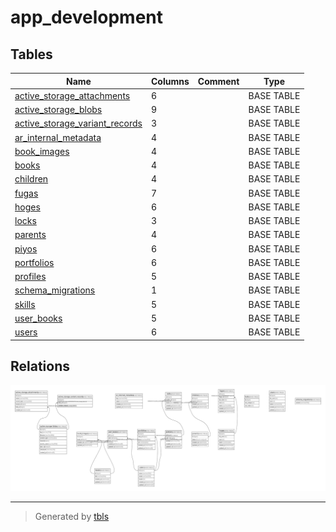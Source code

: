 # app_development

## Tables

| Name | Columns | Comment | Type |
| ---- | ------- | ------- | ---- |
| [active_storage_attachments](active_storage_attachments.md) | 6 |  | BASE TABLE |
| [active_storage_blobs](active_storage_blobs.md) | 9 |  | BASE TABLE |
| [active_storage_variant_records](active_storage_variant_records.md) | 3 |  | BASE TABLE |
| [ar_internal_metadata](ar_internal_metadata.md) | 4 |  | BASE TABLE |
| [book_images](book_images.md) | 4 |  | BASE TABLE |
| [books](books.md) | 4 |  | BASE TABLE |
| [children](children.md) | 4 |  | BASE TABLE |
| [fugas](fugas.md) | 7 |  | BASE TABLE |
| [hoges](hoges.md) | 6 |  | BASE TABLE |
| [locks](locks.md) | 3 |  | BASE TABLE |
| [parents](parents.md) | 4 |  | BASE TABLE |
| [piyos](piyos.md) | 6 |  | BASE TABLE |
| [portfolios](portfolios.md) | 6 |  | BASE TABLE |
| [profiles](profiles.md) | 5 |  | BASE TABLE |
| [schema_migrations](schema_migrations.md) | 1 |  | BASE TABLE |
| [skills](skills.md) | 5 |  | BASE TABLE |
| [user_books](user_books.md) | 5 |  | BASE TABLE |
| [users](users.md) | 6 |  | BASE TABLE |

## Relations

![er](schema.svg)

---

> Generated by [tbls](https://github.com/k1LoW/tbls)
